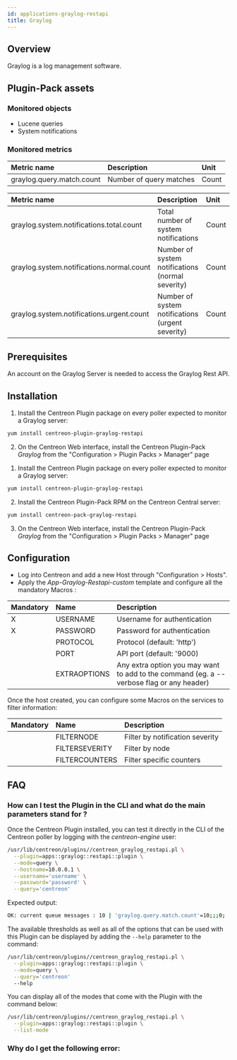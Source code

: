 ```yaml
---
id: applications-graylog-restapi
title: Graylog
---
```


## Overview

Graylog is a log management software.

## Plugin-Pack assets

### Monitored objects

* Lucene queries
* System notifications

### Monitored metrics

<!--DOCUSAURUS_CODE_TABS-->

<!--Query-->

| Metric name                | Description               | Unit   |
| :------------------------- | :------------------------ | :----- |
| graylog.query.match.count  | Number of query matches   | Count  |

<!--System-Notifications-->

| Metric name                                 | Description                                       | Unit   |
| :------------------------------------------ | :------------------------------------------------ | :----- |
| graylog.system.notifications.total.count    | Total number of system notifications              | Count  |
| graylog.system.notifications.normal.count   | Number of system notifications (normal severity)  | Count  | 
| graylog.system.notifications.urgent.count   | Number of system notifications (urgent severity)  | Count  |

<!--END_DOCUSAURUS_CODE_TABS-->

## Prerequisites

An account on the Graylog Server is needed to access the Graylog Rest API.

## Installation

<!--DOCUSAURUS_CODE_TABS-->

<!--Online IMP Licence & IT-100 Editions-->

1. Install the Centreon Plugin package on every poller expected to monitor a Graylog server:

```bash
yum install centreon-plugin-graylog-restapi
```

2. On the Centreon Web interface, install the Centreon Plugin-Pack *Graylog* from the "Configuration > Plugin Packs > Manager" page

<!--Offline IMP License-->

1. Install the Centreon Plugin package on every poller expected to monitor a Graylog server:

```bash
yum install centreon-plugin-graylog-restapi
```

2. Install the Centreon Plugin-Pack RPM on the Centreon Central server:

```bash
yum install centreon-pack-graylog-restapi
```

3. On the Centreon Web interface, install the Centreon Plugin-Pack *Graylog* from the "Configuration > Plugin Packs > Manager" page

<!--END_DOCUSAURUS_CODE_TABS-->

## Configuration

* Log into Centreon and add a new Host through "Configuration > Hosts".
* Apply the *App-Graylog-Restapi-custom* template and configure all the mandatory Macros :

| Mandatory | Name         | Description                                                                              |
| :-------- | :----------- | :--------------------------------------------------------------------------------------- |
| X         | USERNAME     | Username for authentication                                                              |
| X         | PASSWORD     | Password for authentication                                                              | 
|           | PROTOCOL     | Protocol (default: 'http')                                                               |
|           | PORT         | API port (default: '9000)                                                                |
|           | EXTRAOPTIONS | Any extra option you may want to add to the command (eg. a --verbose flag or any header) |

Once the host created, you can configure some Macros on the services to filter
information:

| Mandatory | Name           | Description                      |
| :-------- | :------------- | :------------------------------- |
|           | FILTERNODE     | Filter by notification severity  |
|           | FILTERSEVERITY | Filter by node                   |
|           | FILTERCOUNTERS | Filter specific counters         |

## FAQ

### How can I test the Plugin in the CLI and what do the main parameters stand for ?

Once the Centreon Plugin installed, you can test it directly in the CLI of the
Centreon poller by logging with the *centreon-engine* user:

```bash
/usr/lib/centreon/plugins//centreon_graylog_restapi.pl \
  --plugin=apps::graylog::restapi::plugin \
  --mode=query \
  --hostname=10.0.0.1 \
  --username='username' \
  --password='password' \
  --query='centreon'
```

Expected output:

```bash
OK: current queue messages : 10 | 'graylog.query.match.count'=10;;;0;
```

The available thresholds as well as all of the options that can be used with
this Plugin can be displayed by adding the ```--help``` parameter to the 
command:

```bash
/usr/lib/centreon/plugins//centreon_graylog_restapi.pl \
  --plugin=apps::graylog::restapi::plugin \
  --mode=query \
  --query='centreon'
  --help
```

You can display all of the modes that come with the Plugin with the command
below:

```bash
/usr/lib/centreon/plugins//centreon_graylog_restapi.pl \
  --plugin=apps::graylog::restapi::plugin \
  --list-mode
```

### Why do I get the following error:

#### 
